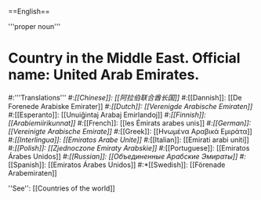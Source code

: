 ==English==

'''proper noun'''

# Country in the Middle East. Official name: United Arab Emirates.
#:'''Translations'''
#:*[[Chinese]]: [[阿拉伯联合酋长国]]
#:*[[Dannish]]: [[De Forenede Arabiske Emirater]]
#:*[[Dutch]]: [[Verenigde Arabische Emiraten]]
#:*[[Esperanto]]: [[Unuiĝintaj Arabaj Emirlandoj]]
#:*[[Finnish]]: [[Arabiemiirikunnat]]
#:*[[French]]: [[les Émirats arabes unis]]
#:*[[German]]: [[Vereinigte Arabische Emirate]]
#:*[[Greek]]: [[Ηνωμένα Αραβικά Εμιράτα]]
#:*[[Interlingua]]: [[Emiratos Arabe Unite]]
#:*[[Italian]]: [[Emirati arabi uniti]]
#:*[[Polish]]: [[Zjednoczone Emiraty Arabskie]]
#:*[[Portuguese]]: [[Emiratos Árabes Unidos]]
#:*[[Russian]]: [[Объединенные Арабские Эмираты]]
#:*[[Spanish]]: [[Emiratos Árabes Unidos]]
#:*[[Swedish]]: [[Förenade Arabemiraten]]

''See'': [[Countries of the world]]